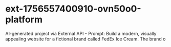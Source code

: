 # ext-1756557400910-ovn50o0-platform
AI-generated project via External API - Prompt: Build a modern, visually appealing website for a fictional brand called FedEx Ice Cream. The brand o
